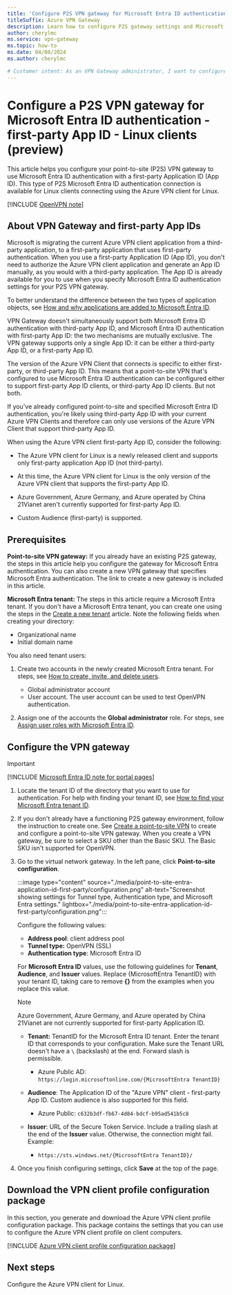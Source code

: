 ```yaml
---
title: 'Configure P2S VPN gateway for Microsoft Entra ID authentication using 1st-party App ID - Linux Azure VPN client'
titleSuffix: Azure VPN Gateway
description: Learn how to configure P2S gateway settings and Microsoft Entra ID authentication using a first-party application.
author: cherylmc
ms.service: vpn-gateway
ms.topic: how-to
ms.date: 04/08/2024
ms.author: cherylmc

# Customer intent: As an VPN Gateway administrator, I want to configure point-to-site to allow Microsoft Entra ID authentication using the Azure VPN client for Linux.
---
```


# Configure a P2S VPN gateway for Microsoft Entra ID authentication - first-party App ID - Linux clients (preview)

This article helps you configure your point-to-site (P2S) VPN gateway to use Microsoft Entra ID authentication with a first-party Application ID (App ID). This type of P2S Microsoft Entra ID authentication connection is available for Linux clients connecting using the Azure VPN client for Linux.

[!INCLUDE [OpenVPN note](../../includes/vpn-gateway-entra-first-party-open-vpn-note.md)]

## About VPN Gateway and first-party App IDs

Microsoft is migrating the current Azure VPN client application from a third-party application, to a first-party application that uses first-party authentication. When you use a first-party Application ID (App ID), you don't need to authorize the Azure VPN client application and generate an App ID manually, as you would with a third-party application. The App ID is already available for you to use when you specify Microsoft Entra ID authentication settings for your P2S VPN gateway.

To better understand the difference between the two types of application objects, see [How and why applications are added to Microsoft Entra ID](https://learn.microsoft.com/entra/identity-platform/how-applications-are-added).

VPN Gateway doesn't simultaneously support both Microsoft Entra ID authentication with third-party App ID, and Microsoft Entra ID authentication with first-party App ID: the two mechanisms are mutually exclusive. The VPN gateway supports only a single App ID: it can be either a third-party App ID, or a first-party App ID.

The version of the Azure VPN Client that connects is specific to either first-party, or third-party App ID. This means that a point-to-site VPN that's configured to use Microsoft Entra ID authentication can be configured either to support first-party App ID clients, or third-party App ID clients. But not both.

If you've already configured point-to-site and specified Microsoft Entra ID authentication, you're likely using third-party App ID with your current Azure VPN Clients and therefore can only use versions of the Azure VPN Client that support third-party App ID.

When using the Azure VPN client first-party App ID, consider the following:

* The Azure VPN client for Linux is a newly released client and supports only first-party application App ID (not third-party).

* At this time, the Azure VPN client for Linux is the only version of the Azure VPN client that supports the first-party App ID.

* Azure Government, Azure Germany, and Azure operated by China 21Vianet aren't currently supported for first-party App ID.

* Custom Audience (first-party) is supported.

## Prerequisites

**Point-to-site VPN gateway:** If you already have an existing P2S gateway, the steps in this article help you configure the gateway for Microsoft Entra authentication. You can also create a new VPN gateway that specifies Microsoft Entra authentication. The link to create a new gateway is included in this article.

**Microsoft Entra tenant:** The steps in this article require a Microsoft Entra tenant. If you don't have a Microsoft Entra tenant, you can create one using the steps in the [Create a new tenant](https://learn.microsoft.com/entra/fundamentals/create-new-tenant) article. Note the following fields when creating your directory:

* Organizational name
* Initial domain name

You also need tenant users:

1. Create two accounts in the newly created Microsoft Entra tenant. For steps, see [How to create, invite, and delete users](https://learn.microsoft.com/entra/fundamentals/how-to-create-delete-users).

   * Global administrator account
   * User account. The user account can be used to test OpenVPN authentication.

1. Assign one of the accounts the **Global administrator** role. For steps, see [Assign user roles with Microsoft Entra ID](https://learn.microsoft.com/entra/fundamentals/users-assign-role-azure-portal).

## Configure the VPN gateway

> [!IMPORTANT]
> [!INCLUDE [Microsoft Entra ID note for portal pages](../../includes/vpn-gateway-entra-portal-note.md)]

1. Locate the tenant ID of the directory that you want to use for authentication. For help with finding your tenant ID, see [How to find your Microsoft Entra tenant ID](https://learn.microsoft.com/entra/fundamentals/how-to-find-tenant).

1. If you don't already have a functioning P2S gateway environment, follow the instruction to create one. See [Create a point-to-site VPN](vpn-gateway-howto-point-to-site-resource-manager-portal.md) to create and configure a point-to-site VPN gateway. When you create a VPN gateway, be sure to select a SKU other than the Basic SKU. The Basic SKU isn't supported for OpenVPN.

1. Go to the virtual network gateway. In the left pane, click **Point-to-site configuration**.

   :::image type="content" source="./media/point-to-site-entra-application-id-first-party/configuration.png" alt-text="Screenshot showing settings for Tunnel type, Authentication type, and Microsoft Entra settings." lightbox="./media/point-to-site-entra-application-id-first-party/configuration.png":::

   Configure the following values:

   * **Address pool**: client address pool
   * **Tunnel type:** OpenVPN (SSL)
   * **Authentication type**: Microsoft Entra ID

   For **Microsoft Entra ID** values, use the following guidelines for **Tenant**, **Audience**, and **Issuer** values. Replace {MicrosoftEntra TenantID} with your tenant ID, taking care to remove **{}** from the examples when you replace this value.

   > [!NOTE]
   > Azure Government, Azure Germany, and Azure operated by China 21Vianet are not currently supported for first-party Application ID.
   >
  
   * **Tenant:** TenantID for the Microsoft Entra ID tenant. Enter the tenant ID that corresponds to your configuration. Make sure the Tenant URL doesn't have a `\` (backslash) at the end. Forward slash is permissible.

      * Azure Public AD: `https://login.microsoftonline.com/{MicrosoftEntra TenantID}`

   * **Audience**: The Application ID of the "Azure VPN" client - first-party App ID. Custom audience is also supported for this field.

     * Azure Public: `c632b3df-fb67-4d84-bdcf-b95ad541b5c8`

   * **Issuer**: URL of the Secure Token Service. Include a trailing slash at the end of the **Issuer** value. Otherwise, the connection might fail. Example:

     * `https://sts.windows.net/{MicrosoftEntra TenantID}/`

1. Once you finish configuring settings, click **Save** at the top of the page.

## Download the VPN client profile configuration package

In this section, you generate and download the Azure VPN client profile configuration package. This package contains the settings that you can use to configure the Azure VPN client profile on client computers.

[!INCLUDE [Azure VPN client profile configuration package](../../includes/vpn-gateway-point-to-site-client-package-download.md)]

## Next steps

Configure the Azure VPN client for Linux.
